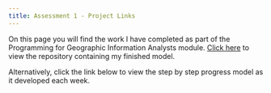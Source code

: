 ```yaml
---
title: Assessment 1 - Project Links
---
```



On this page you will find the work I have completed as part of the Programming for Geographic Information Analysts module. 
[Click here](https://github.com/davidosh96/Assessment_1) to view the repository containing my finished model. 

Alternatively, click the link below to view the step by step progress model as it developed each week.
